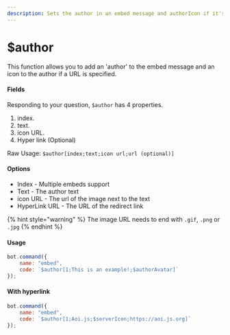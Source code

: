 ```yaml
---
description: Sets the author in an embed message and authorIcon if it's specified.
---
```


# $author

This function allows you to add an 'author' to the embed message and an icon to the author if a URL is specified.

#### Fields

Responding to your question, `$author` has 4 properties.

1. index.
2. text.
3. icon URL.
4. Hyper link \(Optional\)

Raw Usage: `$author[index;text;icon url;url (optional)]`

#### Options

* Index - Multiple embeds support
* Text - The author text
* icon URL - The url of the image next to the text
* HyperLink URL - The URL of the redirect link

{% hint style="warning" %}
The image URL needs to end with `.gif`, `.png` or `.jpg`
{% endhint %}

#### Usage

```javascript
bot.command({
    name: "embed",
    code: `$author[1;This is an example!;$authorAvatar]`
});
```

#### With hyperlink

```javascript
bot.command({
    name: "embed",
    code: `$author[1;Aoi.js;$serverIcon;https://aoi.js.org]`
});
```

